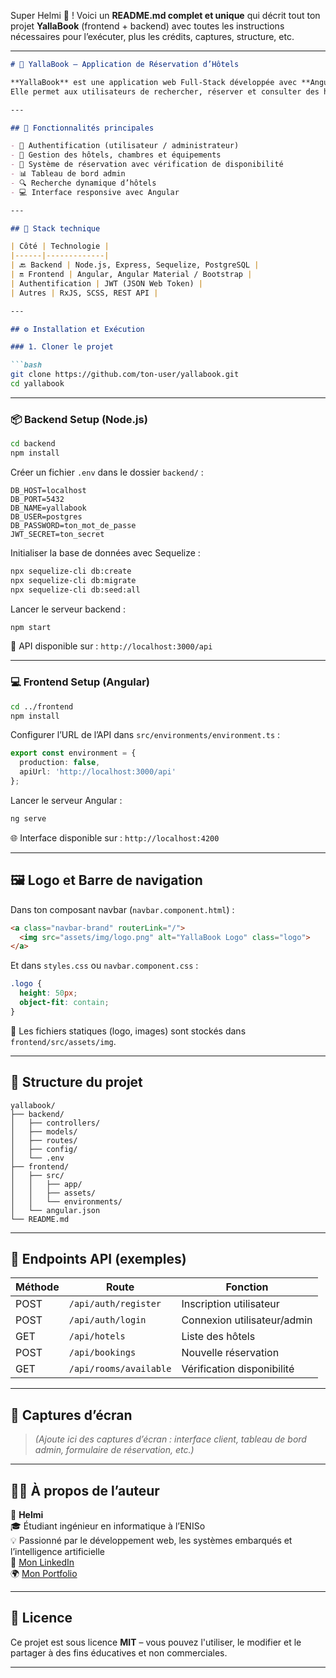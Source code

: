 Super Helmi 🙌 ! Voici un **README.md complet et unique** qui décrit tout ton projet **YallaBook** (frontend + backend) avec toutes les instructions nécessaires pour l’exécuter, plus les crédits, captures, structure, etc.

---

```markdown
# 🏨 YallaBook – Application de Réservation d’Hôtels

**YallaBook** est une application web Full-Stack développée avec **Angular** pour le frontend et **Node.js/Express** pour le backend.  
Elle permet aux utilisateurs de rechercher, réserver et consulter des hôtels, et fournit un tableau de bord aux administrateurs pour gérer hôtels, chambres, réservations et utilisateurs.

---

## 🚀 Fonctionnalités principales

- 👤 Authentification (utilisateur / administrateur)
- 🏨 Gestion des hôtels, chambres et équipements
- 📅 Système de réservation avec vérification de disponibilité
- 📊 Tableau de bord admin
- 🔍 Recherche dynamique d’hôtels
- 💻 Interface responsive avec Angular

---

## 🧰 Stack technique

| Côté | Technologie |
|------|-------------|
| 🔙 Backend | Node.js, Express, Sequelize, PostgreSQL |
| 🔛 Frontend | Angular, Angular Material / Bootstrap |
| Authentification | JWT (JSON Web Token) |
| Autres | RxJS, SCSS, REST API |

---

## ⚙️ Installation et Exécution

### 1. Cloner le projet

```bash
git clone https://github.com/ton-user/yallabook.git
cd yallabook
```

---

### 📦 Backend Setup (Node.js)

```bash
cd backend
npm install
```

Créer un fichier `.env` dans le dossier `backend/` :

```env
DB_HOST=localhost
DB_PORT=5432
DB_NAME=yallabook
DB_USER=postgres
DB_PASSWORD=ton_mot_de_passe
JWT_SECRET=ton_secret
```

Initialiser la base de données avec Sequelize :

```bash
npx sequelize-cli db:create
npx sequelize-cli db:migrate
npx sequelize-cli db:seed:all
```

Lancer le serveur backend :

```bash
npm start
```

🔗 API disponible sur : `http://localhost:3000/api`

---

### 💻 Frontend Setup (Angular)

```bash
cd ../frontend
npm install
```

Configurer l’URL de l’API dans `src/environments/environment.ts` :

```ts
export const environment = {
  production: false,
  apiUrl: 'http://localhost:3000/api'
};
```

Lancer le serveur Angular :

```bash
ng serve
```

🌐 Interface disponible sur : `http://localhost:4200`

---

## 🖼️ Logo et Barre de navigation

Dans ton composant navbar (`navbar.component.html`) :

```html
<a class="navbar-brand" routerLink="/">
  <img src="assets/img/logo.png" alt="YallaBook Logo" class="logo">
</a>
```

Et dans `styles.css` ou `navbar.component.css` :

```css
.logo {
  height: 50px;
  object-fit: contain;
}
```

📝 Les fichiers statiques (logo, images) sont stockés dans `frontend/src/assets/img`.

---

## 📂 Structure du projet

```
yallabook/
├── backend/
│   ├── controllers/
│   ├── models/
│   ├── routes/
│   ├── config/
│   └── .env
├── frontend/
│   ├── src/
│   │   ├── app/
│   │   ├── assets/
│   │   └── environments/
│   └── angular.json
└── README.md
```

---

## 🔐 Endpoints API (exemples)

| Méthode | Route | Fonction |
|--------|-------|----------|
| POST | `/api/auth/register` | Inscription utilisateur |
| POST | `/api/auth/login` | Connexion utilisateur/admin |
| GET | `/api/hotels` | Liste des hôtels |
| POST | `/api/bookings` | Nouvelle réservation |
| GET | `/api/rooms/available` | Vérification disponibilité |

---

## 📸 Captures d’écran

> *(Ajoute ici des captures d’écran : interface client, tableau de bord admin, formulaire de réservation, etc.)*

---

## 🧑‍💻 À propos de l’auteur

👤 **Helmi**  
🎓 Étudiant ingénieur en informatique à l’ENISo  
💡 Passionné par le développement web, les systèmes embarqués et l’intelligence artificielle  
🔗 [Mon LinkedIn](https://www.linkedin.com/in/ton-profil)  
🌍 [Mon Portfolio](https://tonsite.com)

---

## 📄 Licence

Ce projet est sous licence **MIT** – vous pouvez l'utiliser, le modifier et le partager à des fins éducatives et non commerciales.

---


